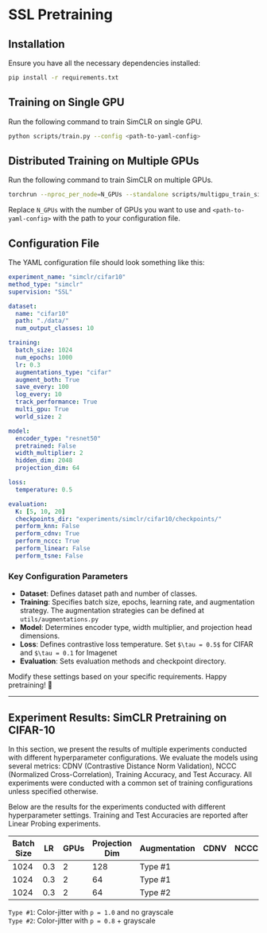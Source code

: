 # SSL Pretraining

## Installation
Ensure you have all the necessary dependencies installed:
 ```bash
pip install -r requirements.txt
```

## Training on Single GPU

Run the following command to train SimCLR on single GPU.

```bash
python scripts/train.py --config <path-to-yaml-config>
```

## Distributed Training on Multiple GPUs

Run the following command to train SimCLR on multiple GPUs.

```bash
torchrun --nproc_per_node=N_GPUs --standalone scripts/multigpu_train_simclr.py --config <path-to-yaml-config>
```

Replace `N_GPUs` with the number of GPUs you want to use and `<path-to-yaml-config>` with the path to your configuration file.

## Configuration File
The YAML configuration file should look something like this:

```yaml
experiment_name: "simclr/cifar10"
method_type: "simclr"
supervision: "SSL"

dataset:
  name: "cifar10"
  path: "./data/"
  num_output_classes: 10

training:
  batch_size: 1024
  num_epochs: 1000
  lr: 0.3
  augmentations_type: "cifar"
  augment_both: True
  save_every: 100
  log_every: 10
  track_performance: True
  multi_gpu: True
  world_size: 2

model:
  encoder_type: "resnet50"
  pretrained: False
  width_multiplier: 2
  hidden_dim: 2048
  projection_dim: 64

loss:
  temperature: 0.5

evaluation:
  K: [5, 10, 20]
  checkpoints_dir: "experiments/simclr/cifar10/checkpoints/"
  perform_knn: False
  perform_cdnv: True
  perform_nccc: True
  perform_linear: False
  perform_tsne: False
```

### Key Configuration Parameters

- **Dataset**: Defines dataset path and number of classes.
- **Training**: Specifies batch size, epochs, learning rate, and augmentation strategy. The augmentation strategies can be defined at `utils/augmentations.py`
- **Model**: Determines encoder type, width multiplier, and projection head dimensions.
- **Loss**: Defines contrastive loss temperature. Set `$\tau = 0.5$` for CIFAR and `$\tau = 0.1` for Imagenet 
- **Evaluation**: Sets evaluation methods and checkpoint directory.

Modify these settings based on your specific requirements. Happy pretraining! 🚀

---

## Experiment Results: SimCLR Pretraining on CIFAR-10

In this section, we present the results of multiple experiments conducted with different hyperparameter configurations. We evaluate the models using several metrics: CDNV (Contrastive Distance Norm Validation), NCCC (Normalized Cross-Correlation), Training Accuracy, and Test Accuracy. All experiments were conducted with a common set of training configurations unless specified otherwise.

Below are the results for the experiments conducted with different hyperparameter settings. Training and Test Accuracies are reported after Linear Probing experiments. 

| Batch Size | LR  | GPUs | Projection Dim | Augmentation   | CDNV | NCCC | Training Acc. | Test Acc. |
|---|---|---|---|---|---|---|---|---|
| 1024       | 0.3 | 2    | 128             | Type #1 | | |          |      |
| 1024       | 0.3 | 2    | 64            | Type #1 | | |          |      |
| 1024       | 0.3 | 2    | 64             | Type #2 | | |         |      |

`Type #1`: Color-jitter with `p = 1.0` and no grayscale \
`Type #2`: Color-jitter with `p = 0.8` + grayscale
